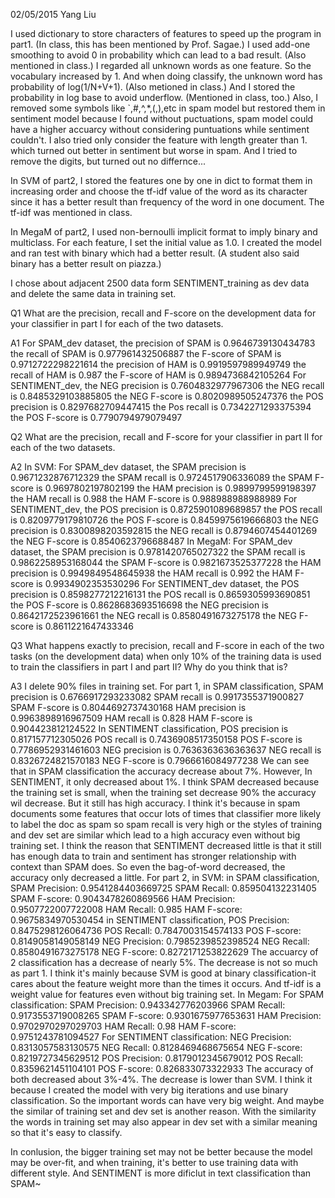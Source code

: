 02/05/2015
Yang Liu

I used dictionary to store characters of features to speed up the program in part1. (In class, this has been mentioned by Prof. Sagae.)
I used add-one smoothing to avoid 0 in probability which can lead to a bad result. (Also mentioned in class.)
I regarded all unknown words as one feature. So the vocabulary increased by 1. And when doing classify, the unknown word has probability of log(1/N+V+1). (Also metioned in class.)
And I stored the probability in log base to avoid underflow. (Mentioned in class, too.)
Also, I removed some symbols like `,#,^,*,(,),etc in spam model but restored them in sentiment model because I found without puctuations, spam model could have a higher accuarcy without considering puntuations while sentiment couldn't.
I also tried only consider the feature with length greater than 1. which turned out better in sentiment but worse in spam.
And I tried to remove the digits, but turned out no differnce...

In SVM of part2, I stored the features one by one in dict to format them in increasing order and choose the tf-idf value of the word as its character since it has a better result than frequency of the word in one document. The tf-idf was mentioned in class.

In MegaM of part2, I used non-bernoulli implicit format to imply binary and multiclass. For each feature, I set the initial value as 1.0. I created the model and ran test with binary which had a better result. (A student also said binary has a better result on piazza.)

I chose about adjacent 2500 data form SENTIMENT_training as dev data and delete the same data in training set.

Q1 What are the precision, recall and F-score on the development data for your classifier in part I for each of the two datasets.

A1 For SPAM_dev dataset, the precision of SPAM is 0.9646739130434783
			 the recall of SPAM is 0.977961432506887
			 the F-score of SPAM is 0.9712722298221614
			 the precision of HAM is 0.9919597989949749
			 the recall of HAM is 0.987
			 the F-score of HAM is 0.9894736842105264
   For SENTIMENT_dev, the NEG precision is 0.7604832977967306
		      the NEG recall is 0.8485329103885805
		      the NEG F-score is 0.8020989505247376
		      the POS precision is 0.8297682709447415
		      the Pos recall is 0.7342271293375394
    		      the POS F-score is 0.7790794979079497

Q2 What are the precision, recall and F-score for your classifier in part II for each of the two datasets.

A2 In SVM: For SPAM_dev dataset, the SPAM precision is 0.9671232876712329
		   	 the SPAM recall is 0.9724517906336089
			 the SPAM F-score is 0.9697802197802199
			 the HAM precision is  0.9899799599198397
			 the HAM recall is 0.988
			 the HAM F-score is 0.988988988988989
  	   For SENTIMENT_dev, the POS precision is 0.8725901089689857
		         the POS recall is 0.8209779179810726
		         the POS F-score is 0.8459975619666803
		         the NEG precision is 0.8300898203592815
		         the NEG recall is 0.8794607454401269
		         the NEG F-score is 0.8540623796688487
   In MegaM: For SPAM_dev dataset, the SPAM precision is 0.9781420765027322
				   the SPAM recall is 0.9862258953168044
				   the SPAM F-score is 0.9821673525377228
				   the HAM precision is 0.9949849548645938
				   the HAM recall is 0.992
				   the HAM F-score is 0.9934902353530296
	     For SENTIMENT_dev dataset, the POS precision is 0.8598277212216131
				        the POS recall is 0.8659305993690851
				        the POS F-score is 0.8628683693516698
				        the NEG precision is 0.8642172523961661
				        the NEG recall is 0.8580491673275178
				        the NEG F-score is 0.8611221647433346

Q3 What happens exactly to precision, recall and F-score in each of the two tasks (on the development data) when only 10% of the training data is used to train the classifiers in part I and part II? Why do you think that is?

A3 I delete 90% files in training set.
   For part 1, in SPAM classification, SPAM precision is 0.6766917293233082
				 SPAM recall is 0.9917355371900827
				 SPAM F-score is 0.8044692737430168
				 HAM precision is 0.9963898916967509
				 HAM recall is 0.828
				 HAM F-score is 0.904423812124522
   In SENTIMENT classification, POS precision is 0.817157712305026
			  POS recall is 0.7436908517350158
			  POS F-score is 0.7786952931461603
			  NEG precision is 0.7636363636363637
			  NEG recall is 0.8326724821570183
			  NEG F-score is 0.7966616084977238
   We can see that in SPAM classification the accuracy decrease about 7%. However, In SENTIMENT, it only decreased about 1%.
   I think SPAM decreased because the training set is small, when the training set decrease 90% the accuracy wil decrease. But it still has high accuracy. I think it's because in spam documents some features that occur lots of times that classifier more likely to label the doc as spam so spam recall is very high or the styles of training and dev set are similar which lead to a high accuracy even without big training set.
   I think the reason that SENTIMENT decreased little is that it still has enough data to train and sentiment has stronger relationship with context than SPAM does. So even the bag-of-word decreased, the accuracy only decreased a little.
   For part 2, in SVM:
	in SPAM classification, SPAM Precision: 0.9541284403669725
			        SPAM Recall: 0.859504132231405
			        SPAM F-score: 0.9043478260869566
                         	HAM Precision: 0.9507722007722008
		                HAM Recall: 0.985
			        HAM F-score: 0.9675834970530454
	in SENTIMENT classification, POS Precision: 0.8475298126064736
				     POS Recall: 0.7847003154574133
				     POS F-score: 0.8149058149058149
				     NEG Precision: 0.7985239852398524
				     NEG Recall: 0.8580491673275178
		                     NEG F-score: 0.8272171253822629
   The accuarcy of 2 classification has a decrease of nearly 5%. The decrease is not so much as part 1. I think it's mainly because SVM is good at binary classification-it cares about the feature weight more than the times it occurs. And tf-idf is a weight value for features even without big training set.
  In Megam: For SPAM classification: SPAM Precision: 0.943342776203966
			  	     SPAM Recall: 0.9173553719008265
			 	     SPAM F-score: 0.9301675977653631
		          	     HAM Precision: 0.9702970297029703
			  	     HAM Recall: 0.98
			             HAM F-score: 0.9751243781094527
	    For SENTIMENT classification: NEG Precision: 0.8313057583130575
					  NEG Recall: 0.8128469468675654
					  NEG F-score: 0.8219727345629512
					  POS Precision: 0.8179012345679012
					  POS Recall: 0.8359621451104101
					  POS F-score: 0.826833073322933
   The accuracy of both decreased about 3%-4%. The decrease is lower than SVM. I think it because I created the model with very big iterations and use binary classification. So the important words can
have very big weight. And maybe the similar of training set and dev set is another reason. With the similarity the words in training set may also appear in dev set with a similar meaning so that it's easy to classify.

   In conlusion, the bigger training set may not be better because the model may be over-fit, and when training, it's better to use training data with different style. And SENTIMENT is more dificlut in text classification than SPAM~
